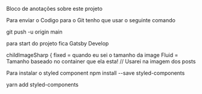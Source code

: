 Bloco de anotações sobre este projeto

Para enviar o Codigo para o Git tenho que usar o seguinte comando

git push -u origin main


para start do projeto fica
Gatsby Develop


 childImageSharp {
                        fixed = quando eu sei o tamanho da image
                        Fluid =  Tamanho baseado no container que ela esta! // Usarei na imagem dos posts



Para instalar o styled component
npm install --save styled-components

yarn add styled-components

